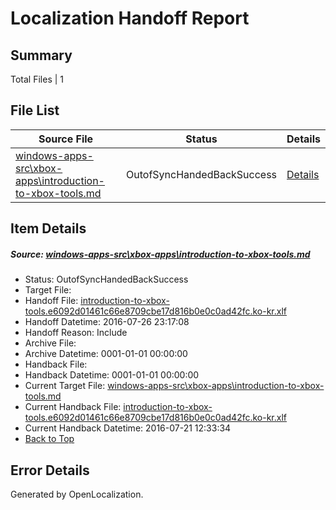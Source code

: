 # <a name='report-top'></a> Localization Handoff Report

## Summary
 Total Files | 1

## File List
 Source File | Status | Details 
 ----------- | ------ | ------- 
 [windows-apps-src\xbox-apps\introduction-to-xbox-tools.md](https://github.com/Microsoft/windows-apps/blob/92b878e88a32d95a70e31298f128f98751ddc7c1/windows-apps-src/xbox-apps/introduction-to-xbox-tools.md) | OutofSyncHandedBackSuccess | [Details](#10eedba472e82c4d7608e6b4a9d74300e4bc60d65449)

## Item Details
##### <a name='10eedba472e82c4d7608e6b4a9d74300e4bc60d65449'></a> Source: [windows-apps-src\xbox-apps\introduction-to-xbox-tools.md](https://github.com/Microsoft/windows-apps/blob/92b878e88a32d95a70e31298f128f98751ddc7c1/windows-apps-src/xbox-apps/introduction-to-xbox-tools.md)
* Status: OutofSyncHandedBackSuccess
* Target File: 
* Handoff File: [introduction-to-xbox-tools.e6092d01461c66e8709cbe17d816b0e0c0ad42fc.ko-kr.xlf](https://github.com/Microsoft/WDG.handoff/blob/8fcae18cb0093320fe06303a164b2a7eab0ba3bf/ol-handoff/Microsoft/windows-apps.ko-kr/master/introduction-to-xbox-tools.e6092d01461c66e8709cbe17d816b0e0c0ad42fc.ko-kr.xlf)
* Handoff Datetime: 2016-07-26 23:17:08
* Handoff Reason: Include
* Archive File: 
* Archive Datetime: 0001-01-01 00:00:00
* Handback File: 
* Handback Datetime: 0001-01-01 00:00:00
* Current Target File: [windows-apps-src\xbox-apps\introduction-to-xbox-tools.md](https://github.com/Microsoft/windows-apps.ko-kr/blob/2bebe2d35edf108de4f3abcf01e6e015027fb267/windows-apps-src/xbox-apps/introduction-to-xbox-tools.md)
* Current Handback File: [introduction-to-xbox-tools.e6092d01461c66e8709cbe17d816b0e0c0ad42fc.ko-kr.xlf](https://github.com/Microsoft/WDG.handback/blob/7f7b2823b47f7df5683220c622b93a78501dad8a/ol-handback/Microsoft/windows-apps.ko-kr/master/introduction-to-xbox-tools.e6092d01461c66e8709cbe17d816b0e0c0ad42fc.ko-kr.xlf)
* Current Handback Datetime: 2016-07-21 12:33:34
* [Back to Top](#report-top)


## Error Details

Generated by OpenLocalization.
